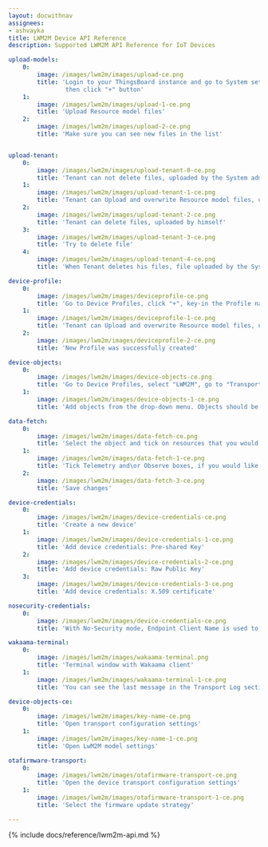 ```yaml
---
layout: docwithnav
assignees:
- ashvayka
title: LWM2M Device API Reference
description: Supported LWM2M API Reference for IoT Devices 

upload-models:
    0:
        image: /images/lwm2m/images/upload-ce.png
        title: 'Login to your ThingsBoard instance and go to System settings -> Resource Library,
                then click "+" button'
    1:
        image: /images/lwm2m/images/upload-1-ce.png
        title: 'Upload Resource model files'
    2:
        image: /images/lwm2m/images/upload-2-ce.png
        title: 'Make sure you can see new files in the list'


upload-tenant:
    0:
        image: /images/lwm2m/images/upload-tenant-0-ce.png
        title: 'Tenant can not delete files, uploaded by the System administrator'
    1:
        image: /images/lwm2m/images/upload-tenant-1-ce.png
        title: 'Tenant can Upload and overwrite Resource model files, uploaded by the System administrator for the same resource'
    2:
        image: /images/lwm2m/images/upload-tenant-2-ce.png
        title: 'Tenant can delete files, uploaded by himself'
    3:
        image: /images/lwm2m/images/upload-tenant-3-ce.png
        title: 'Try to delete file'
    4:
        image: /images/lwm2m/images/upload-tenant-4-ce.png
        title: 'When Tenant deletes his files, file uploaded by the System administrator remains'

device-profile:
    0:
        image: /images/lwm2m/images/deviceprofile-ce.png
        title: 'Go to Device Profiles, click "+", key-in the Profile name and select the Rule chain, which will process messages'
    1:
        image: /images/lwm2m/images/deviceprofile-1-ce.png
        title: 'Tenant can Upload and overwrite Resource model files, uploaded by the System administrator for the same resource'
    2:
        image: /images/lwm2m/images/deviceprofile-2-ce.png
        title: 'New Profile was successfully created'

device-objects:
    0:
        image: /images/lwm2m/images/device-objects-ce.png
        title: 'Go to Device Profiles, select "LWM2M", go to "Transport configuration" tab, click "Edit" button'
    1:
        image: /images/lwm2m/images/device-objects-1-ce.png
        title: 'Add objects from the drop-down menu. Objects should be uploaded to the Resource library'

data-fetch:
    0:
        image: /images/lwm2m/images/data-fetch-ce.png
        title: 'Select the object and tick on resources that you would like to fetch'
    1:
        image: /images/lwm2m/images/data-fetch-1-ce.png
        title: 'Tick Telemetry and\or Observe boxes, if you would like teh Server to observe them and fetch updated values'
    2:
        image: /images/lwm2m/images/data-fetch-3-ce.png
        title: 'Save changes'

device-credentials:
    0:
        image: /images/lwm2m/images/device-credentials-ce.png
        title: 'Create a new device'
    1:
        image: /images/lwm2m/images/device-credentials-1-ce.png
        title: 'Add device credentials: Pre-shared Key'
    2:
        image: /images/lwm2m/images/device-credentials-2-ce.png
        title: 'Add device credentials: Raw Public Key'
    3:
        image: /images/lwm2m/images/device-credentials-3-ce.png
        title: 'Add device credentials: X.509 certificate'

nosecurity-credentials:
    0:
        image: /images/lwm2m/images/device-credentials-ce.png
        title: 'With No-Security mode, Endpoint Client Name is used to identify the device'

wakaama-terminal:
    0:
        image: /images/lwm2m/images/wakaama-terminal.png
        title: 'Terminal window with Wakaama client'
    1:
        image: /images/lwm2m/images/wakaama-terminal-1-ce.png
        title: 'You can see the last message in the Transport Log section'

device-objects-ce:
    0:
        image: /images/lwm2m/images/key-name-ce.png
        title: 'Open transport configuration settings'
    1:
        image: /images/lwm2m/images/key-name-1-ce.png
        title: 'Open LwM2M model settings'

otafirmware-transport:
    0:
        image: /images/lwm2m/images/otafirmware-transport-ce.png
        title: 'Open the device transport configuration settings'
    1:
        image: /images/lwm2m/images/otafirmware-transport-1-ce.png
        title: 'Select the firmware update strategy'

---
```


{% include docs/reference/lwm2m-api.md %}
